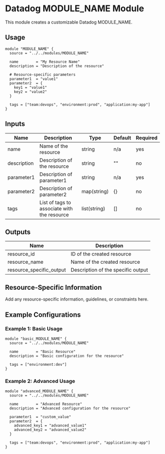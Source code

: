 # Datadog MODULE_NAME Module

This module creates a customizable Datadog MODULE_NAME.

## Usage

```hcl
module "MODULE_NAME" {
  source = "../../modules/MODULE_NAME"

  name        = "My Resource Name"
  description = "Description of the resource"
  
  # Resource-specific parameters
  parameter1  = "value1"
  parameter2  = {
    key1 = "value1"
    key2 = "value2"
  }
  
  tags = ["team:devops", "environment:prod", "application:my-app"]
}
```

## Inputs

| Name | Description | Type | Default | Required |
|------|-------------|------|---------|----------|
| name | Name of the resource | string | n/a | yes |
| description | Description of the resource | string | "" | no |
| parameter1 | Description of parameter1 | string | n/a | yes |
| parameter2 | Description of parameter2 | map(string) | {} | no |
| tags | List of tags to associate with the resource | list(string) | [] | no |

## Outputs

| Name | Description |
|------|-------------|
| resource_id | ID of the created resource |
| resource_name | Name of the created resource |
| resource_specific_output | Description of the specific output |

## Resource-Specific Information

Add any resource-specific information, guidelines, or constraints here.

## Example Configurations

### Example 1: Basic Usage

```hcl
module "basic_MODULE_NAME" {
  source = "../../modules/MODULE_NAME"

  name        = "Basic Resource"
  description = "Basic configuration for the resource"
  
  tags = ["environment:dev"]
}
```

### Example 2: Advanced Usage

```hcl
module "advanced_MODULE_NAME" {
  source = "../../modules/MODULE_NAME"

  name        = "Advanced Resource"
  description = "Advanced configuration for the resource"
  
  parameter1  = "custom_value"
  parameter2  = {
    advanced_key1 = "advanced_value1"
    advanced_key2 = "advanced_value2"
  }
  
  tags = ["team:devops", "environment:prod", "application:my-app"]
}
```